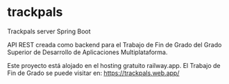# trackpals
Trackpals server Spring Boot

API REST creada como backend para el Trabajo de Fin de Grado del Grado Superior de Desarrollo de Aplicaciones Multiplataforma.

Este proyecto está alojado en el hosting gratuito railway.app. El Trabajo de Fin de Grado se puede visitar en:
https://trackpals.web.app/
